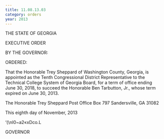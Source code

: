 ```yaml
---
title: 11.08.13.03
category: orders
year: 2013
---
```

 

THE STATE OF GEORGIA

EXECUTIVE ORDER

BY THE GOVERNOR:

ORDERED:

That the Honorable Trey Sheppard of Washington County, Georgia,
is appointed as the Tenth Congressional District Representative to
the Technical College System of Georgia Board, for a term of
office ending June 30, 2018, to succeed the Honorable Ben
Tarbutton, Jr., whose term expired on June 30, 2013.

The Honorable Trey Sheppard
Post Office Box 797
Sandersville, GA 31082

This eighth day of November, 2013

‘(\nI0~a2«xDco.L

GOVERNOR

